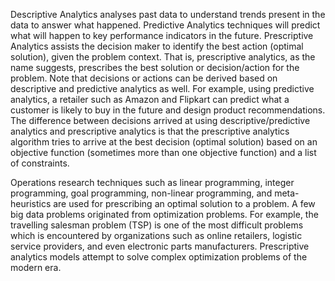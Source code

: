 Descriptive Analytics analyses past data to understand trends present in the data to answer what happened. Predictive Analytics techniques will predict what will happen to key performance indicators in the future. Prescriptive Analytics assists the decision maker to identify the best action (optimal solution), given the problem context. That is, prescriptive analytics, as the name suggests, prescribes the best solution or decision/action for the problem. Note that decisions or actions can be derived based on descriptive and predictive analytics as well. For example, using predictive analytics, a retailer such as Amazon and Flipkart can predict what a customer is likely to buy in the future and design product recommendations. The difference between decisions arrived at using descriptive/predictive analytics and prescriptive analytics is that the prescriptive analytics algorithm tries to arrive at the best decision (optimal solution) based on an objective function (sometimes more than one objective function) and a list of constraints.

Operations research techniques such as linear programming, integer programming, goal programming, non-linear programming, and meta-heuristics are used for prescribing an optimal solution to a problem. A few big data problems originated from optimization problems. For example, the travelling salesman problem (TSP) is one of the most difficult problems which is encountered by organizations such as online retailers, logistic service providers, and even electronic parts manufacturers. Prescriptive analytics models attempt to solve complex optimization problems of the modern era.
